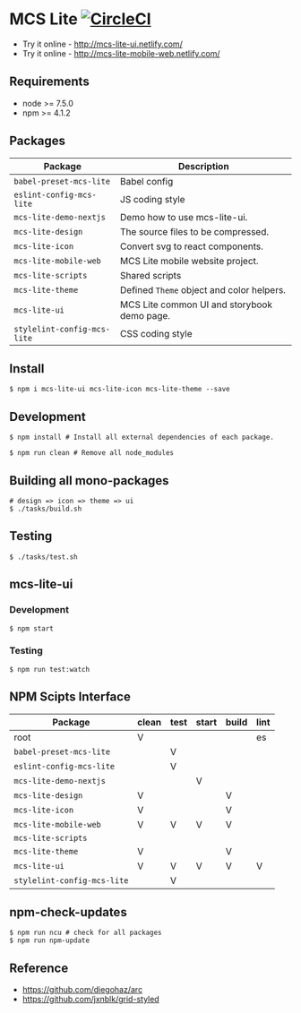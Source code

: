 # MCS Lite [![CircleCI](https://circleci.com/gh/evenchange4/mcs-lite/tree/master.svg?style=svg&circle-token=c633ab2d85927871bccf4c39d676ce242f2da24c)](https://circleci.com/gh/evenchange4/mcs-lite/tree/master)

-   Try it online - http://mcs-lite-ui.netlify.com/
-   Try it online - http://mcs-lite-mobile-web.netlify.com/

## Requirements

-   node >= 7.5.0
-   npm >= 4.1.2

## Packages

| **Package**                 | **Description**                             |
|-----------------------------|---------------------------------------------|
| `babel-preset-mcs-lite`     | Babel config                                |
| `eslint-config-mcs-lite`    | JS coding style                             |
| `mcs-lite-demo-nextjs`      | Demo how to use mcs-lite-ui.                |
| `mcs-lite-design`           | The source files to be compressed.          |
| `mcs-lite-icon`             | Convert svg to react components.            |
| `mcs-lite-mobile-web`       | MCS Lite mobile website project.            |
| `mcs-lite-scripts`          | Shared scripts                              |
| `mcs-lite-theme`            | Defined `Theme` object and color helpers.   |
| `mcs-lite-ui`               | MCS Lite common UI and storybook demo page. |
| `stylelint-config-mcs-lite` | CSS coding style                            |

## Install

```
$ npm i mcs-lite-ui mcs-lite-icon mcs-lite-theme --save
```

## Development

```
$ npm install # Install all external dependencies of each package.
```

```
$ npm run clean # Remove all node_modules
```

## Building all mono-packages

```
# design => icon => theme => ui
$ ./tasks/build.sh
```

## Testing

```
$ ./tasks/test.sh
```

## mcs-lite-ui

### Development

```
$ npm start
```

### Testing

```
$ npm run test:watch
```


## NPM Scipts Interface

| **Package**                 | clean | test | start | build | lint |
|-----------------------------|-------|------|-------|-------|------|
| root                        | V     |      |       |       | es   |
| `babel-preset-mcs-lite`     |       | V    |       |       |      |
| `eslint-config-mcs-lite`    |       | V    |       |       |      |
| `mcs-lite-demo-nextjs`      |       |      | V     |       |      |
| `mcs-lite-design`           | V     |      |       | V     |      |
| `mcs-lite-icon`             | V     |      |       | V     |      |
| `mcs-lite-mobile-web`       | V     | V    | V     | V     |      |
| `mcs-lite-scripts`          |       |      |       |       |      |
| `mcs-lite-theme`            | V     |      |       | V     |      |
| `mcs-lite-ui`               | V     | V    | V     | V     | V    |
| `stylelint-config-mcs-lite` |       | V    |       |       |      |

## npm-check-updates

```
$ npm run ncu # check for all packages
$ npm run npm-update
```

## Reference

-  https://github.com/diegohaz/arc
-  https://github.com/jxnblk/grid-styled
